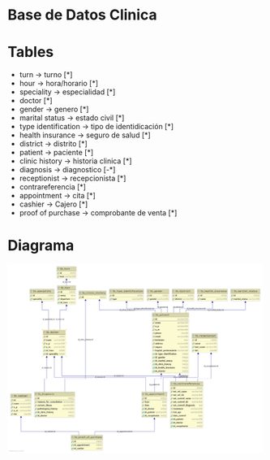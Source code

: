 # Base de Datos Clinica

# Tables
- turn -> turno [*]
- hour -> hora/horario [*]
- speciality -> especialidad [*]
- doctor [*]
- gender -> genero [*]
- marital status -> estado civil [*]
- type identification -> tipo de identidicación [*]
- health insurance -> seguro de salud [*]
- district -> distrito [*]
- patient -> paciente [*]
- clinic history -> historia clinica [*]
- diagnosis -> diagnostico [-*]
- receptionist -> recepcionista [*]
- contrareferencia [*]
- appointment -> cita [*]
- cashier -> Cajero [*]
- proof of purchase -> comprobante de venta [*]

# Diagrama
![diagram_db](db_clinic.png)

